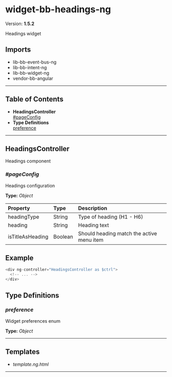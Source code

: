 # widget-bb-headings-ng


Version: **1.5.2**

Headings widget

## Imports

* lib-bb-event-bus-ng
* lib-bb-intent-ng
* lib-bb-widget-ng
* vendor-bb-angular

---

## Table of Contents
- **HeadingsController**<br/>    <a href="#HeadingsController_pageConfig">#pageConfig</a><br/>
- **Type Definitions**<br/>    <a href="#preference">preference</a><br/>

---

## HeadingsController

Headings component
### <a name="HeadingsController_pageConfig"></a>*#pageConfig*

Headings configuration

**Type:** *Object*


| Property | Type | Description |
| :-- | :-- | :-- |
| headingType | String | Type of heading (H1 - H6) |
| heading | String | Heading text |
| isTitleAsHeading | Boolean | Should heading match the active menu item |

## Example

```javascript
<div ng-controller="HeadingsController as $ctrl">
  <!-- ... -->
</div>
```

## Type Definitions


### <a name="preference"></a>*preference*

Widget preferences enum

**Type:** *Object*


---

## Templates

* *template.ng.html*

---
